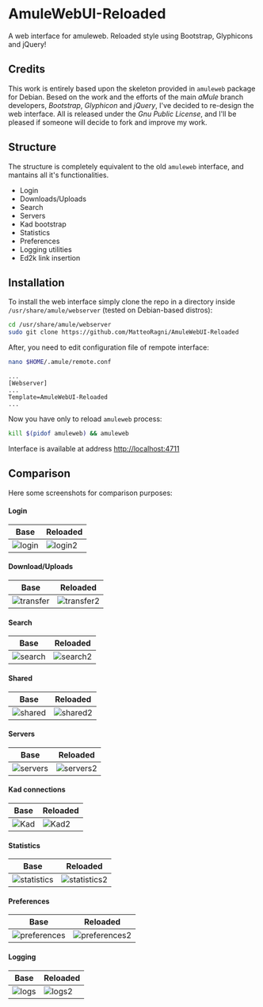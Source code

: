 # AmuleWebUI-Reloaded #

A web interface for amuleweb. Reloaded style using Bootstrap, Glyphicons and jQuery!

## Credits 

This work is entirely based upon the skeleton provided in `amuleweb` package for Debian. Besed on the work and the efforts of the main _aMule_ branch developers, _Bootstrap_, _Glyphicon_ and _jQuery_, I've decided to re-design the web interface. All is released under the _Gnu Public License_, and I'll be pleased if someone will decide to fork and improve my work.

## Structure 

The structure is completely equivalent to the old `amuleweb` interface, and mantains all it's functionalities. 

 * Login
 * Downloads/Uploads
 * Search
 * Servers
 * Kad bootstrap
 * Statistics
 * Preferences
 * Logging utilities
 * Ed2k link insertion

## Installation

To install the web interface simply clone the repo in a directory inside `/usr/share/amule/webserver` (tested on Debian-based distros):

``` bash
cd /usr/share/amule/webserver
sudo git clone https://github.com/MatteoRagni/AmuleWebUI-Reloaded
```

After, you need to edit configuration file of rempote interface:

``` bash
nano $HOME/.amule/remote.conf
```

```
...
[Webserver]
...
Template=AmuleWebUI-Reloaded
...
```

Now you have only to reload `amuleweb` process:

``` bash
kill $(pidof amuleweb) && amuleweb
```

Interface is available at address [http://localhost:4711](http://localhost:4711)

## Comparison 

Here some screenshots for comparison purposes:

#### Login 

| Base | Reloaded |
| ---- | -------- |
| ![login](https://github.com/MatteoRagni/AmuleWebUI-Reloaded/raw/master/doc-images/BasePic/Login.png "Base login") | ![login2](https://github.com/MatteoRagni/AmuleWebUI-Reloaded/raw/master/doc-images/ReloadPic/Login.png "Reloaded login") |

#### Download/Uploads

| Base | Reloaded |
| ---- | -------- |
| ![transfer](https://github.com/MatteoRagni/AmuleWebUI-Reloaded/raw/master/doc-images/BasePic/Transfer.png "Base transfer") | ![transfer2](https://github.com/MatteoRagni/AmuleWebUI-Reloaded/raw/master/doc-images/ReloadPic/Transfer.png "Reloaded transfer") |

#### Search

| Base | Reloaded |
| ---- | -------- |
| ![search](https://github.com/MatteoRagni/AmuleWebUI-Reloaded/raw/master/doc-images/BasePic/Search.png "Base search") | ![search2](https://github.com/MatteoRagni/AmuleWebUI-Reloaded/raw/master/doc-images/ReloadPic/Search.png "Reloaded search") |

#### Shared

| Base | Reloaded |
| ---- | -------- |
| ![shared](https://github.com/MatteoRagni/AmuleWebUI-Reloaded/raw/master/doc-images/BasePic/Shared.png "Base shared") | ![shared2](https://github.com/MatteoRagni/AmuleWebUI-Reloaded/raw/master/doc-images/ReloadPic/Shared.png "Reloaded shared") |


#### Servers

| Base | Reloaded |
| ---- | -------- |
| ![servers](https://github.com/MatteoRagni/AmuleWebUI-Reloaded/raw/master/doc-images/BasePic/Server.png "Base servers") | ![servers2](https://github.com/MatteoRagni/AmuleWebUI-Reloaded/raw/master/doc-images/ReloadPic/Server.png "Reloaded servers") |

#### Kad connections

| Base | Reloaded |
| ---- | -------- |
| ![Kad](https://github.com/MatteoRagni/AmuleWebUI-Reloaded/raw/master/doc-images/BasePic/Kad.png "Base Kad") | ![Kad2](https://github.com/MatteoRagni/AmuleWebUI-Reloaded/raw/master/doc-images/ReloadPic/Kad.png "Reloaded Kad") |

#### Statistics

| Base | Reloaded |
| ---- | -------- |
| ![statistics](https://github.com/MatteoRagni/AmuleWebUI-Reloaded/raw/master/doc-images/BasePic/Stats.png "Base statistics") | ![statistics2](https://github.com/MatteoRagni/AmuleWebUI-Reloaded/raw/master/doc-images/ReloadPic/Stats.png "Reloaded statistics") |

#### Preferences

| Base | Reloaded |
| ---- | -------- |
| ![preferences](https://github.com/MatteoRagni/AmuleWebUI-Reloaded/raw/master/doc-images/BasePic/Prefs.png "Base preferences") | ![preferences2](https://github.com/MatteoRagni/AmuleWebUI-Reloaded/raw/master/doc-images/ReloadPic/Prefs.png "Reloaded preferences") |

#### Logging

| Base | Reloaded |
| ---- | -------- |
| ![logs](https://github.com/MatteoRagni/AmuleWebUI-Reloaded/raw/master/doc-images/BasePic/Log.png "Base logs") | ![logs2](https://github.com/MatteoRagni/AmuleWebUI-Reloaded/raw/master/doc-images/ReloadPic/Logs.png "Reloaded logs") |